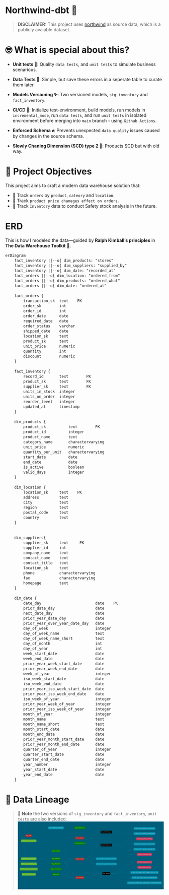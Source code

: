 # Northwind-dbt 🔨



> **DISCLAIMER:** This project uses [northwind](https://docs.yugabyte.com/preview/sample-data/northwind/) as source data, which is a publicly avaiable dataset.  



# 🤓 What is special about this?

- **Unit tests 📑**: Quality `data tests`, and `unit tests` to simulate business scenarious.            

- **Data Tests 📑**: Simple, but save these errors in a seperate table to curate them later.

- **Models Versioning ✨**: Two versioned models, `stg_inventory` and `fact_inventory`.

- **CI/CD 👾**: Initialize test-environment, build models, run models in `incremental_mode`, run `data tests`, and run `unit tests` in isolated environment before merging into `main` branch - using `Github Actions`.

- **Enforced Schema ✊**: Prevents unexpected `data quality` issues caused by changes in the source schema.

- **Slowly Chaning Dimension (SCD) type 2 🐢**: Products SCD but with old way.




# 🤔 Project Objectives
This project aims to craft a modern data warehouse solution that:
- 🤖 Track `orders` by `product`, `cateory` and `location`.  
- 🤖 Track `product price chaneges effect on orders`.
- 🤖 Track `Inventory` data to conduct Safety stock analysis in the future.




# ERD

This is how I modeled the data—guided by **Ralph Kimball’s principles** in **The Data Warehouse Toolkit** 📖.


```mermaid
erDiagram
    fact_inventory ||--o{ dim_products: "stores"
    fact_inventory ||--o{ dim_suppliers: "supplied_by"
    fact_inventory ||--o{ dim_date: "recorded_at"
    fact_orders ||--o{ dim_location: "ordered_from"
    fact_orders ||--o{ dim_products: "ordered_what"
    fact_orders ||--o{ dim_date: "ordered_at"

    fact_orders {
        transaction_sk  text    PK
        order_sk        int
        order_id        int
        order_date      date
        required_date   date
        order_status    varchar
        shipped_date    date
        location_sk     text
        product_sk      text
        unit_price      numeric
        quantity        int
        discount        numeric
    }

    fact_inventory {
        record_id	    text        PK
        product_sk	    text        FK
        supplier_sk	    text        FK
        units_in_stock	integer
        units_on_order	integer
        reorder_level	integer
        updated_at	    timestamp
    }

    dim_products {
        product_sk	        text        PK
        product_id	        integer     
        product_name	    text
        category_name	    charactervarying
        unit_price	        numeric
        quantity_per_unit	charactervarying
        start_date	        date
        end_date	        date
        is_active	        boolean
        valid_days	        integer
    }

    dim_location {
        location_sk	    text    PK
        address	        text
        city	        text
        region	        text
        postal_code	    text
        country	        text
    }


    dim_suppliers{
        supplier_sk     text     PK
        supplier_id     int
        company_name    text                
        contact_name    text                
        contact_title   text                
        location_sk     text                
        phone       	charactervarying                
        fax     	    charactervarying                
        homepage        text                
    }

    dim_date {
        date_day                        date    PK
        prior_date_day                  date
        next_date_day                   date
        prior_year_date_day             date
        prior_year_over_year_date_day   date
        day_of_week                     integer
        day_of_week_name                text
        day_of_week_name_short          text
        day_of_month                    int
        day_of_year                     int
        week_start_date                 date
        week_end_date                   date
        prior_year_week_start_date      date
        prior_year_week_end_date        date
        week_of_year                    integer
        iso_week_start_date             date
        iso_week_end_date               date
        prior_year_iso_week_start_date  date
        prior_year_iso_week_end_date    date
        iso_week_of_year                integer
        prior_year_week_of_year         integer
        prior_year_iso_week_of_year     integer
        month_of_year                   integer
        month_name                      text
        month_name_short                text
        month_start_date                date
        month_end_date                  date
        prior_year_month_start_date     date
        prior_year_month_end_date       date
        quarter_of_year                 integer
        quarter_start_date              date
        quarter_end_date                date
        year_number                     integer
        year_start_date                 date
        year_end_date                   date
    }
```



# 🤯 Data Lineage
> **🤸 Note** the two versions of `stg_inventory` and `fact_inventory`, `unit tests` are also included.                 
![DAG](./readme_assets/dbt-dag.png)
